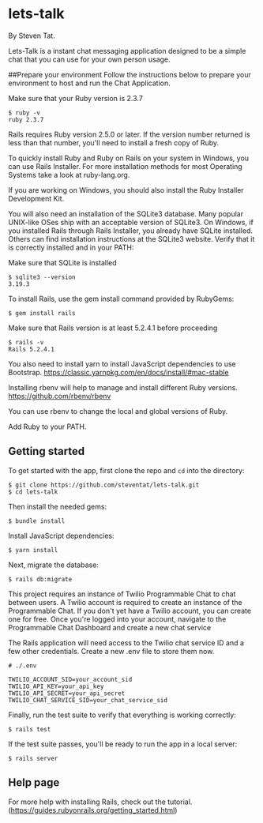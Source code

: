 # lets-talk


By Steven Tat.

Lets-Talk is a instant chat messaging application designed to be a simple chat that you can use for your own
person usage. 

##Prepare your environment
Follow the instructions below to prepare your environment to host and run the Chat Application.

Make sure that your Ruby version is 2.3.7
```
$ ruby -v
ruby 2.3.7
```
Rails requires Ruby version 2.5.0 or later. If the version number returned is less than that number, you'll need to install a fresh copy of Ruby.


To quickly install Ruby and Ruby on Rails on your system in Windows, you can use Rails Installer. For more installation methods for most Operating Systems take a look at ruby-lang.org.

If you are working on Windows, you should also install the Ruby Installer Development Kit.

You will also need an installation of the SQLite3 database. Many popular UNIX-like OSes ship with an acceptable version of SQLite3. On Windows, if you installed Rails through Rails Installer, you already have SQLite installed. Others can find installation instructions at the SQLite3 website. Verify that it is correctly installed and in your PATH:

Make sure that SQLite is installed

```
$ sqlite3 --version 
3.19.3
```

To install Rails, use the gem install command provided by RubyGems:

```
$ gem install rails
```

Make sure that Rails version is at least 5.2.4.1 before proceeding
```
$ rails -v
Rails 5.2.4.1
```

You also need to install yarn to install JavaScript dependencies to use Bootstrap.
https://classic.yarnpkg.com/en/docs/install/#mac-stable

Installing rbenv will help to manage and install different Ruby versions.
https://github.com/rbenv/rbenv

You can use rbenv to change the local and global versions of Ruby.

Add Ruby to your PATH.

## Getting started

To get started with the app, first clone the repo and `cd` into the directory:

```
$ git clone https://github.com/steventat/lets-talk.git
$ cd lets-talk
```

Then install the needed gems:

```
$ bundle install
```

Install JavaScript dependencies:

```
$ yarn install
```

Next, migrate the database:

```
$ rails db:migrate
```

This project requires an instance of Twilio Programmable Chat to chat between users. A Twilio account is required to create an instance of the Programmable Chat.
If you don't yet have a Twilio account, you can create one for free. Once you're logged into your account, navigate to the Programmable Chat Dashboard and create a new chat service

The Rails application will need access to the Twilio chat service ID and a few other credentials. 
Create a new .env file to store them now.
```
# ./.env

TWILIO_ACCOUNT_SID=your_account_sid
TWILIO_API_KEY=your_api_key
TWILIO_API_SECRET=your_api_secret
TWILIO_CHAT_SERVICE_SID=your_chat_service_sid
```


Finally, run the test suite to verify that everything is working correctly:

```
$ rails test
```

If the test suite passes, you'll be ready to run the app in a local server:

```
$ rails server
```

## Help page

For more help with installing Rails, check out the tutorial.(https://guides.rubyonrails.org/getting_started.html)
